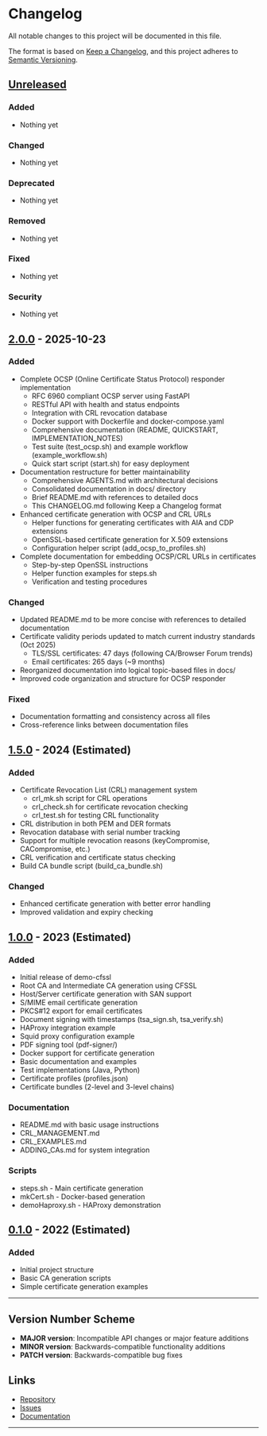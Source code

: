 # Changelog

All notable changes to this project will be documented in this file.

The format is based on [Keep a Changelog](https://keepachangelog.com/en/1.0.0/),
and this project adheres to [Semantic Versioning](https://semver.org/spec/v2.0.0.html).

## [Unreleased]

### Added
- Nothing yet

### Changed
- Nothing yet

### Deprecated
- Nothing yet

### Removed
- Nothing yet

### Fixed
- Nothing yet

### Security
- Nothing yet

## [2.0.0] - 2025-10-23

### Added
- Complete OCSP (Online Certificate Status Protocol) responder implementation
  - RFC 6960 compliant OCSP server using FastAPI
  - RESTful API with health and status endpoints
  - Integration with CRL revocation database
  - Docker support with Dockerfile and docker-compose.yaml
  - Comprehensive documentation (README, QUICKSTART, IMPLEMENTATION_NOTES)
  - Test suite (test_ocsp.sh) and example workflow (example_workflow.sh)
  - Quick start script (start.sh) for easy deployment
- Documentation restructure for better maintainability
  - Comprehensive AGENTS.md with architectural decisions
  - Consolidated documentation in docs/ directory
  - Brief README.md with references to detailed docs
  - This CHANGELOG.md following Keep a Changelog format
- Enhanced certificate generation with OCSP and CRL URLs
  - Helper functions for generating certificates with AIA and CDP extensions
  - OpenSSL-based certificate generation for X.509 extensions
  - Configuration helper script (add_ocsp_to_profiles.sh)
- Complete documentation for embedding OCSP/CRL URLs in certificates
  - Step-by-step OpenSSL instructions
  - Helper function examples for steps.sh
  - Verification and testing procedures

### Changed
- Updated README.md to be more concise with references to detailed documentation
- Certificate validity periods updated to match current industry standards (Oct 2025)
  - TLS/SSL certificates: 47 days (following CA/Browser Forum trends)
  - Email certificates: 265 days (~9 months)
- Reorganized documentation into logical topic-based files in docs/
- Improved code organization and structure for OCSP responder

### Fixed
- Documentation formatting and consistency across all files
- Cross-reference links between documentation files

## [1.5.0] - 2024 (Estimated)

### Added
- Certificate Revocation List (CRL) management system
  - crl_mk.sh script for CRL operations
  - crl_check.sh for certificate revocation checking
  - crl_test.sh for testing CRL functionality
- CRL distribution in both PEM and DER formats
- Revocation database with serial number tracking
- Support for multiple revocation reasons (keyCompromise, CACompromise, etc.)
- CRL verification and certificate status checking
- Build CA bundle script (build_ca_bundle.sh)

### Changed
- Enhanced certificate generation with better error handling
- Improved validation and expiry checking

## [1.0.0] - 2023 (Estimated)

### Added
- Initial release of demo-cfssl
- Root CA and Intermediate CA generation using CFSSL
- Host/Server certificate generation with SAN support
- S/MIME email certificate generation
- PKCS#12 export for email certificates
- Document signing with timestamps (tsa_sign.sh, tsa_verify.sh)
- HAProxy integration example
- Squid proxy configuration example
- PDF signing tool (pdf-signer/)
- Docker support for certificate generation
- Basic documentation and examples
- Test implementations (Java, Python)
- Certificate profiles (profiles.json)
- Certificate bundles (2-level and 3-level chains)

### Documentation
- README.md with basic usage instructions
- CRL_MANAGEMENT.md
- CRL_EXAMPLES.md
- ADDING_CAs.md for system integration

### Scripts
- steps.sh - Main certificate generation
- mkCert.sh - Docker-based generation
- demoHaproxy.sh - HAProxy demonstration

## [0.1.0] - 2022 (Estimated)

### Added
- Initial project structure
- Basic CA generation scripts
- Simple certificate generation examples

---

## Version Number Scheme

- **MAJOR version**: Incompatible API changes or major feature additions
- **MINOR version**: Backwards-compatible functionality additions
- **PATCH version**: Backwards-compatible bug fixes

## Links

- [Repository](https://github.com/yourusername/demo-cfssl)
- [Issues](https://github.com/yourusername/demo-cfssl/issues)
- [Documentation](docs/)

---

[Unreleased]: https://github.com/yourusername/demo-cfssl/compare/v2.0.0...HEAD
[2.0.0]: https://github.com/yourusername/demo-cfssl/compare/v1.5.0...v2.0.0
[1.5.0]: https://github.com/yourusername/demo-cfssl/compare/v1.0.0...v1.5.0
[1.0.0]: https://github.com/yourusername/demo-cfssl/compare/v0.1.0...v1.0.0
[0.1.0]: https://github.com/yourusername/demo-cfssl/releases/tag/v0.1.0

